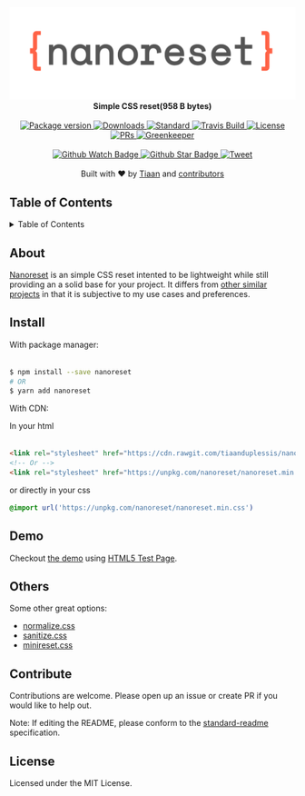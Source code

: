 <div align="center">
	<img src="logo.png" alt="nanoreset"/>
	<br>
  <strong>Simple CSS reset(958 B bytes)</strong>
</div>
<br>
<div align="center">
  <a href="https://npmjs.org/package/nanoreset">
    <img src="https://img.shields.io/npm/v/nanoreset.svg?style=flat-square" alt="Package version" />
  </a>
  <a href="https://npmjs.org/package/nanoreset">
  <img src="https://img.shields.io/npm/dm/nanoreset.svg?style=flat-square" alt="Downloads" />
  </a>
  <a href="https://github.com/feross/standard">
    <img src="https://img.shields.io/badge/code%20style-standard-brightgreen.svg?style=flat-square" alt="Standard" />
  </a>
  <a href="https://travis-ci.org/tiaanduplessis/nanoreset">
    <img src="https://img.shields.io/travis/tiaanduplessis/nanoreset.svg?style=flat-square" alt="Travis Build" />
  </a>
  <a href="https://github.com/tiaanduplessis/nanoreset/blob/master/LICENSE">
    <img src="https://img.shields.io/npm/l/nanoreset.svg?style=flat-square" alt="License" />
  </a>
  <a href="http://makeapullrequest.com">
    <img src="https://img.shields.io/badge/PRs-welcome-brightgreen.svg?style=flat-square" alt="PRs" />
  </a>
<a href="https://greenkeeper.io/">
    <img src="https://badges.greenkeeper.io/tiaanduplessis/nanoreset.svg" alt="Greenkeeper" />
  </a>
</div>
<br>
<div align="center">
  <a href="https://github.com/tiaanduplessis/nanoreset/watchers">
    <img src="https://img.shields.io/github/watchers/tiaanduplessis/nanoreset.svg?style=social" alt="Github Watch Badge" />
  </a>
  <a href="https://github.com/tiaanduplessis/nanoreset/stargazers">
    <img src="https://img.shields.io/github/stars/tiaanduplessis/nanoreset.svg?style=social" alt="Github Star Badge" />
  </a>
  <a href="https://twitter.com/intent/tweet?text=Check%20out%20nanoreset!%20https://github.com/tiaanduplessis/nanoreset%20%F0%9F%91%8D">
    <img src="https://img.shields.io/twitter/url/https/github.com/tiaanduplessis/nanoreset.svg?style=social" alt="Tweet" />
  </a>
</div>
<br>
<div align="center">
  Built with ❤︎ by <a href="tiaan.beer">Tiaan</a> and <a href="https://github.com/tiaanduplessis/nanoreset/graphs/contributors">contributors</a>
</div>

<h2>Table of Contents</h2>
<details>
  <summary>Table of Contents</summary>
	<li><a href="#about">About</a></li>
  <li><a href="#install">Install</a></li>
  <li><a href="#demo">Demo</a></li>
	<li><a href="#others">Others</a></li>
  <li><a href="#contribute">Contribute</a></li>
  <li><a href="#license">License</a></li>
</details>

## About

[Nanoreset](https://github.com/tiaanduplessis/nanoreset) is an simple CSS reset intented to be lightweight while still providing an a solid base for your project. It differs from [other similar projects](#others) in that it is subjective to my use cases and preferences.

## Install

With package manager:

```sh

$ npm install --save nanoreset
# OR
$ yarn add nanoreset

```

With CDN:

In your html

```html

<link rel="stylesheet" href="https://cdn.rawgit.com/tiaanduplessis/nanoreset/master/nanoreset.min.css">
<!-- Or -->
<link rel="stylesheet" href="https://unpkg.com/nanoreset/nanoreset.min.css">

```

or directly in your css

```css
@import url('https://unpkg.com/nanoreset/nanoreset.min.css')
```

## Demo

Checkout [the demo](https://tiaanduplessis.github.io/nanoreset/) using [HTML5 Test Page](https://github.com/cbracco/html5-test-page).

## Others

Some other great options:

- [normalize.css](https://necolas.github.io/normalize.css/)
- [sanitize.css](https://jonathantneal.github.io/sanitize.css/)
- [minireset.css](https://github.com/jgthms/minireset.css)

## Contribute

Contributions are welcome. Please open up an issue or create PR if you would like to help out.

Note: If editing the README, please conform to the [standard-readme](https://github.com/RichardLitt/standard-readme) specification.

## License

Licensed under the MIT License.
